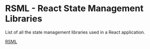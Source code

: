 # RSML - React State Management Libraries

List of all the state management libraries used in a React application.

[RSML](https://rsml.netlify.app/)
